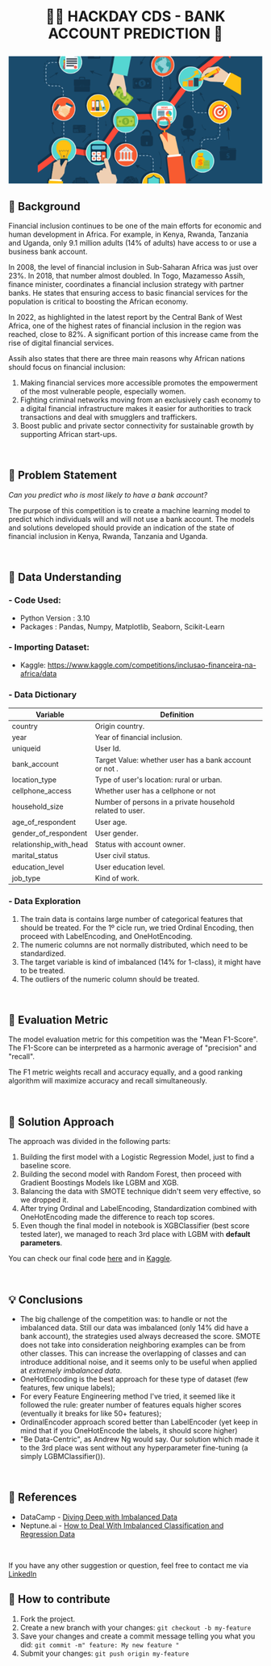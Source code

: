 <!-- # hackday_ds
Hackday Competition by Comunidade DS -->

# <p align="center">🐱‍💻 HACKDAY CDS - BANK ACCOUNT PREDICTION 🏦 </p> 
<p align="center"><img src="https://github.com/leassis91/hackday_ds/blob/master/financial-inclusion.png"></p>

## 📖 Background

Financial inclusion continues to be one of the main efforts for economic and human development in Africa. For example, in Kenya, Rwanda, Tanzania and Uganda, only 9.1 million adults (14% of adults) have access to or use a business bank account.

In 2008, the level of financial inclusion in Sub-Saharan Africa was just over 23%. In 2018, that number almost doubled. In Togo, Mazamesso Assih, finance minister, coordinates a financial inclusion strategy with partner banks. He states that ensuring access to basic financial services for the population is critical to boosting the African economy.

In 2022, as highlighted in the latest report by the Central Bank of West Africa, one of the highest rates of financial inclusion in the region was reached, close to 82%. A significant portion of this increase came from the rise of digital financial services.

Assih also states that there are three main reasons why African nations should focus on financial inclusion:

  1. Making financial services more accessible promotes the empowerment of the most vulnerable people, especially women.
  2. Fighting criminal networks moving from an exclusively cash economy to a digital financial infrastructure makes it easier for authorities to track transactions and 
  deal with smugglers and traffickers.
  3. Boost public and private sector connectivity for sustainable growth by supporting African start-ups.

<br>

## 📌 Problem Statement

*Can you predict who is most likely to have a bank account?*

The purpose of this competition is to create a machine learning model to predict which individuals will and will not use a bank account. The models and solutions
developed should provide an indication of the state of financial inclusion in Kenya, Rwanda, Tanzania and Uganda.

<br>

## 💾 Data Understanding

### - Code Used:

* Python Version : 3.10
* Packages : Pandas, Numpy, Matplotlib, Seaborn, Scikit-Learn

### - Importing Dataset:

* Kaggle: https://www.kaggle.com/competitions/inclusao-financeira-na-africa/data

### - Data Dictionary

  Variable | Definition
  ------------ | -------------
   |  country                               | Origin country.
   |  year                                  | Year of financial inclusion. 
   |  uniqueid                              | User Id.
   |  bank_account                          | Target Value: whether user has a bank account or not .
   |  location_type                         | Type of user's location: rural or urban.
   |  cellphone_access                      | Whether user has a cellphone or not
   |  household_size                        | Number of persons in a private household related to user.
   |  age_of_respondent                     | User age.
   |  gender_of_respondent                  | User gender.
   |  relationship_with_head                | Status with account owner.
   |  marital_status                        | User civil status.
   |  education_level                       | User education level.
   |  job_type                              | Kind of work.
 
 
 ### - Data Exploration
 
   1. The train data is contains large number of categorical features that should be treated. For the 1º cicle run, we tried Ordinal Encoding, then proceed with LabelEncoding, and OneHotEncoding.
   2. The numeric columns are not normally distributed, which need to be standardized. 
   3. The target variable is kind of imbalanced (14% for 1-class), it might have to be treated.
   4. The outliers of the numeric column should be treated.

 
 <br>
 
## 🧾 Evaluation Metric
 
 The model evaluation metric for this competition was the "Mean F1-Score". The F1-Score can be interpreted as a harmonic average of "precision" and "recall".

 The F1 metric weights recall and accuracy equally, and a good ranking algorithm will maximize accuracy and recall simultaneously.
 
<br>

## 🔬 Solution Approach

The approach was divided in the following parts:

   1. Building the first model with a Logistic Regression Model, just to find a baseline score.
   2. Building the second model with Random Forest, then proceed with Gradient Boostings Models like LGBM and XGB.
   3. Balancing the data with SMOTE technique didn't seem very effective, so we dropped it.
   4. After trying Ordinal and LabelEncoding, Standardization combined with OneHotEncoding made the difference to reach top scores.
   5. Even though the final model in notebook is XGBClassifier (best score tested later), we managed to reach 3rd place with LGBM with **default parameters**.

You can check our final code [here](https://github.com/leassis91/hackday_ds/blob/master/bank-account-prediction-xgbclassifier-pipeline.ipynb) and in [Kaggle](https://www.kaggle.com/code/leandrodestefani/bank-account-prediction-xgbclassifier-pipeline).

<br>

## 💡 Conclusions

  * The big challenge of the competition was: to handle or not the imbalanced data. Still our data was imbalanced (only 14% did have a bank account), the strategies used always decreased the score. SMOTE does not take into consideration neighboring examples can be from other classes. This can increase the overlapping of classes and can introduce additional noise, and it seems only to be useful when applied at *extremely imbalanced data*.
  * OneHotEncoding is the best approach for these type of dataset (few features, few unique labels);
  * For every Feature Engineering method I've tried, it seemed like it followed the rule: greater number of features equals higher scores (eventually it breaks for like 50+ features);
  * OrdinalEncoder approach scored better than LabelEncoder (yet keep in mind that if you OneHotEncode the labels, it should score higher)
  * "Be Data-Centric", as Andrew Ng would say. Our solution which made it to the 3rd place was sent without any hyperparameter fine-tuning (a simply LGBMClassifier()).
  
<br>
  
  ## 📖 References

- DataCamp - [Diving Deep with Imbalanced Data](https://www.datacamp.com/tutorial/diving-deep-imbalanced-data)
- Neptune.ai - [How to Deal With Imbalanced Classification and Regression Data](https://neptune.ai/blog/how-to-deal-with-imbalanced-classification-and-regression-data)

<br>

If you have any other suggestion or question, feel free to contact me via [LinkedIn](https://linkedin.com/in/leandrodestefani)


## 💪 How to contribute

1. Fork the project.
2. Create a new branch with your changes: `git checkout -b my-feature`
3. Save your changes and create a commit message telling you what you did: `git commit -m" feature: My new feature "`
4. Submit your changes: `git push origin my-feature`
  
